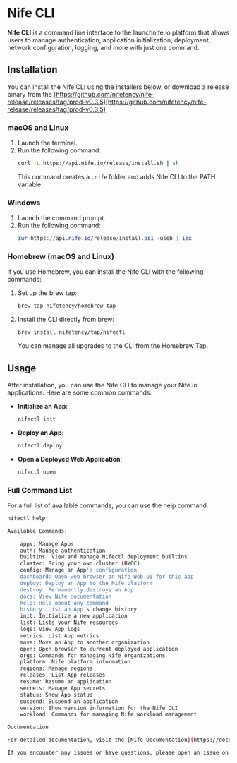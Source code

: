 # Nife CLI

**Nife CLI** is a command line interface to the launchnife.io platform that allows users to manage authentication, application initialization, deployment, network configuration, logging, and more with just one command.

## Installation

You can install the Nife CLI using the installers below, or download a release binary from the [https://github.com/nifetency/nife-release/releases/tag/prod-v0.3.5](https://github.com/nifetency/nife-release/releases/tag/prod-v0.3.5)

### macOS and Linux

1. Launch the terminal.
2. Run the following command:
    ```sh
    curl -L https://api.nife.io/release/install.sh | sh
    ```
    This command creates a `.nife` folder and adds Nife CLI to the PATH variable.

### Windows

1. Launch the command prompt.
2. Run the following command:
    ```powershell
    iwr https://api.nife.io/release/install.ps1 -useb | iex
    ```

### Homebrew (macOS and Linux)

If you use Homebrew, you can install the Nife CLI with the following commands:

1. Set up the brew tap:
    ```sh
    brew tap nifetency/homebrew-tap
    ```
2. Install the CLI directly from brew:
    ```sh
    brew install nifetency/tap/nifectl
    ```
    You can manage all upgrades to the CLI from the Homebrew Tap.

## Usage

After installation, you can use the Nife CLI to manage your Nife.io applications. Here are some common commands:

- **Initialize an App**:
    ```sh
    nifectl init
    ```
- **Deploy an App**:
    ```sh
    nifectl deploy
    ```
- **Open a Deployed Web Application**:
    ```sh
    nifectl open
    ````

### Full Command List

For a full list of available commands, you can use the help command:
```sh
nifectl help

Available Commands:

    apps: Manage Apps
    auth: Manage authentication
    builtins: View and manage Nifectl deployment builtins
    cluster: Bring your own cluster (BYOC)
    config: Manage an App's configuration
    dashboard: Open web browser on Nife Web UI for this app
    deploy: Deploy an App to the Nife platform
    destroy: Permanently destroys an App
    docs: View Nife documentation
    help: Help about any command
    history: List an App's change history
    init: Initialize a new application
    list: Lists your Nife resources
    logs: View App logs
    metrics: List App metrics
    move: Move an App to another organization
    open: Open browser to current deployed application
    orgs: Commands for managing Nife organizations
    platform: Nife platform information
    regions: Manage regions
    releases: List App releases
    resume: Resume an application
    secrets: Manage App secrets
    status: Show App status
    suspend: Suspend an application
    version: Show version information for the Nife CLI
    workload: Commands for managing Nife workload management

Documentation

For detailed documentation, visit the [Nife Documentation](https://docs.nife.io/docs/CLI/help).

If you encounter any issues or have questions, please open an issue on the GitHub issues page or contact our support team at hello@nife.io.
